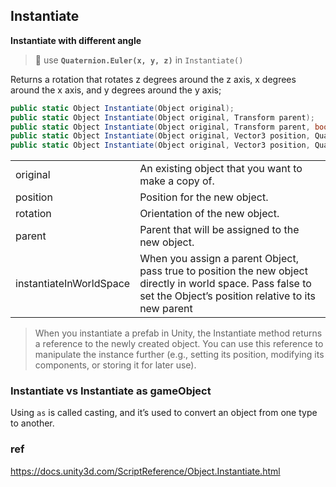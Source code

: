 ## Instantiate

**Instantiate with different angle**

> 📌 use **`Quaternion.Euler(x, y, z)`** in `Instantiate()`

Returns a rotation that rotates z degrees around the z axis, x degrees around the x axis, and y degrees around the y axis;

```cs
public static Object Instantiate(Object original);
public static Object Instantiate(Object original, Transform parent);
public static Object Instantiate(Object original, Transform parent, bool instantiateInWorldSpace);
public static Object Instantiate(Object original, Vector3 position, Quaternion rotation);
public static Object Instantiate(Object original, Vector3 position, Quaternion rotation, Transform parent);
```

<table class="list"><tbody><tr><td class="name lbl">original</td><td class="desc">An existing object that you want to make a copy of.</td></tr><tr><td class="name lbl">position</td><td class="desc">Position for the new object.</td></tr><tr><td class="name lbl">rotation</td><td class="desc">Orientation of the new object.</td></tr><tr><td class="name lbl">parent</td><td class="desc">Parent that will be assigned to the new object.</td></tr><tr><td class="name lbl">instantiateInWorldSpace</td><td class="desc">When you assign a parent Object, pass true to position the new object directly in world space. Pass false to set the Object’s position relative to its new parent</td></tr></tbody></table>


> When you instantiate a prefab in Unity, the Instantiate method returns a reference to the newly created object. You can use this reference to manipulate the instance further (e.g., setting its position, modifying its components, or storing it for later use).



### Instantiate vs Instantiate as gameObject
Using `as` is called casting, and it’s used to convert an object from one type to another. 


### ref
https://docs.unity3d.com/ScriptReference/Object.Instantiate.html

